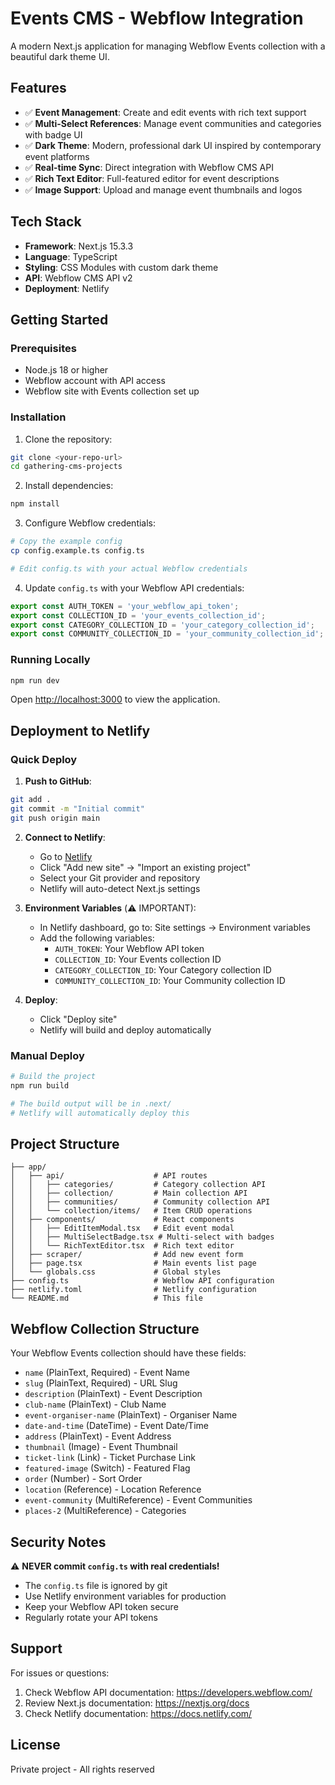 # Events CMS - Webflow Integration

A modern Next.js application for managing Webflow Events collection with a beautiful dark theme UI.

## Features

- ✅ **Event Management**: Create and edit events with rich text support
- ✅ **Multi-Select References**: Manage event communities and categories with badge UI
- ✅ **Dark Theme**: Modern, professional dark UI inspired by contemporary event platforms
- ✅ **Real-time Sync**: Direct integration with Webflow CMS API
- ✅ **Rich Text Editor**: Full-featured editor for event descriptions
- ✅ **Image Support**: Upload and manage event thumbnails and logos

## Tech Stack

- **Framework**: Next.js 15.3.3
- **Language**: TypeScript
- **Styling**: CSS Modules with custom dark theme
- **API**: Webflow CMS API v2
- **Deployment**: Netlify

## Getting Started

### Prerequisites

- Node.js 18 or higher
- Webflow account with API access
- Webflow site with Events collection set up

### Installation

1. Clone the repository:
```bash
git clone <your-repo-url>
cd gathering-cms-projects
```

2. Install dependencies:
```bash
npm install
```

3. Configure Webflow credentials:
```bash
# Copy the example config
cp config.example.ts config.ts

# Edit config.ts with your actual Webflow credentials
```

4. Update `config.ts` with your Webflow API credentials:
```typescript
export const AUTH_TOKEN = 'your_webflow_api_token';
export const COLLECTION_ID = 'your_events_collection_id';
export const CATEGORY_COLLECTION_ID = 'your_category_collection_id';
export const COMMUNITY_COLLECTION_ID = 'your_community_collection_id';
```

### Running Locally

```bash
npm run dev
```

Open [http://localhost:3000](http://localhost:3000) to view the application.

## Deployment to Netlify

### Quick Deploy

1. **Push to GitHub**:
```bash
git add .
git commit -m "Initial commit"
git push origin main
```

2. **Connect to Netlify**:
   - Go to [Netlify](https://app.netlify.com)
   - Click "Add new site" → "Import an existing project"
   - Select your Git provider and repository
   - Netlify will auto-detect Next.js settings

3. **Environment Variables** (⚠️ IMPORTANT):
   - In Netlify dashboard, go to: Site settings → Environment variables
   - Add the following variables:
     - `AUTH_TOKEN`: Your Webflow API token
     - `COLLECTION_ID`: Your Events collection ID
     - `CATEGORY_COLLECTION_ID`: Your Category collection ID
     - `COMMUNITY_COLLECTION_ID`: Your Community collection ID

4. **Deploy**:
   - Click "Deploy site"
   - Netlify will build and deploy automatically

### Manual Deploy

```bash
# Build the project
npm run build

# The build output will be in .next/
# Netlify will automatically deploy this
```

## Project Structure

```
├── app/
│   ├── api/                    # API routes
│   │   ├── categories/         # Category collection API
│   │   ├── collection/         # Main collection API
│   │   ├── communities/        # Community collection API
│   │   └── collection/items/   # Item CRUD operations
│   ├── components/             # React components
│   │   ├── EditItemModal.tsx   # Edit event modal
│   │   ├── MultiSelectBadge.tsx # Multi-select with badges
│   │   └── RichTextEditor.tsx  # Rich text editor
│   ├── scraper/                # Add new event form
│   ├── page.tsx                # Main events list page
│   └── globals.css             # Global styles
├── config.ts                   # Webflow API configuration
├── netlify.toml                # Netlify configuration
└── README.md                   # This file
```

## Webflow Collection Structure

Your Webflow Events collection should have these fields:

- `name` (PlainText, Required) - Event Name
- `slug` (PlainText, Required) - URL Slug
- `description` (PlainText) - Event Description
- `club-name` (PlainText) - Club Name
- `event-organiser-name` (PlainText) - Organiser Name
- `date-and-time` (DateTime) - Event Date/Time
- `address` (PlainText) - Event Address
- `thumbnail` (Image) - Event Thumbnail
- `ticket-link` (Link) - Ticket Purchase Link
- `featured-image` (Switch) - Featured Flag
- `order` (Number) - Sort Order
- `location` (Reference) - Location Reference
- `event-community` (MultiReference) - Event Communities
- `places-2` (MultiReference) - Categories

## Security Notes

⚠️ **NEVER commit `config.ts` with real credentials!**

- The `config.ts` file is ignored by git
- Use Netlify environment variables for production
- Keep your Webflow API token secure
- Regularly rotate your API tokens

## Support

For issues or questions:
1. Check Webflow API documentation: https://developers.webflow.com/
2. Review Next.js documentation: https://nextjs.org/docs
3. Check Netlify documentation: https://docs.netlify.com/

## License

Private project - All rights reserved
